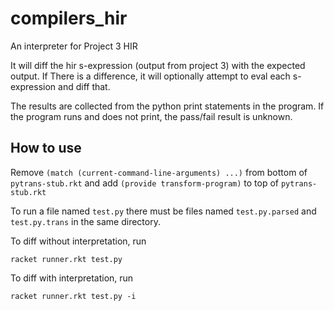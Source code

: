 compilers_hir
=============

An interpreter for Project 3 HIR

It will diff the hir s-expression (output from project 3) with the expected output. If There is a difference, it will optionally attempt to eval each s-expression and diff that.

The results are collected from the python print statements in the program. If the program runs and does not print, the pass/fail result is unknown.

## How to use

Remove `(match (current-command-line-arguments) ...)` from bottom of `pytrans-stub.rkt`
and add `(provide transform-program)` to top of `pytrans-stub.rkt`

To run a file named `test.py` there must be files named `test.py.parsed` and `test.py.trans` in the same directory. 

To diff without interpretation, run

    racket runner.rkt test.py

To diff with interpretation, run

    racket runner.rkt test.py -i

